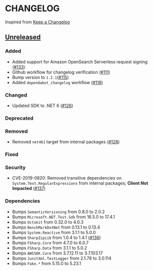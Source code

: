 # CHANGELOG
Inspired from [Keep a Changelog](https://keepachangelog.com/en/1.0.0/)

## [Unreleased]
### Added
- Added support for Amazon OpenSearch Serverless request signing ([#133](https://github.com/opensearch-project/opensearch-net/pull/133))
- Github workflow for changelog verification ([#111](https://github.com/opensearch-project/opensearch-net/pull/111))
- Bump version to `1.2.1`([#115](https://github.com/opensearch-project/opensearch-net/pull/115))
- Added `dependabot_changelog` workflow ([#118](https://github.com/opensearch-project/opensearch-net/pull/118))

### Changed
- Updated SDK to .NET 6 ([#126](https://github.com/opensearch-project/opensearch-net/pull/126))

### Deprecated

### Removed
- Removed `net461` target from internal packages ([#128](https://github.com/opensearch-project/opensearch-net/pull/128))

### Fixed

### Security
- CVE-2019-0820: Removed transitive dependencies on `System.Text.RegularExpressions` from internal packages; **Client Not Impacted** ([#137](https://github.com/opensearch-project/opensearch-net/pull/137))

### Dependencies
- Bumps `SemanticVersioning` from 0.8.0 to 2.0.2
- Bumps `Microsoft.NET.Test.Sdk` from 16.5.0 to 17.4.1
- Bumps `Octokit` from 0.32.0 to 4.0.3
- Bumps `BenchMarkDotNet` from 0.13.1 to 0.13.4
- Bumps `System.Reactive` from 3.1.1 to 5.0.0
- Bumps `SharpZipLib` from 1.0.4 to 1.4.1 ([#136](https://github.com/opensearch-project/opensearch-net/pull/136))
- Bumps `FSharp.Core` from 4.7.0 to 6.0.7
- Bumps `FSharp.Data` from 3.1.1 to 5.0.2
- Bumps `AWSSDK.Core` from 3.7.12.11 to 3.7.103.17
- Bumps `JunitXml.TestLogger` from 2.1.78 to 3.0.114
- Bumps `Fake.*` from 5.15.0 to 5.23.1

[Unreleased]: https://github.com/opensearch-project/opensearch-net/compare/1.2.0...HEAD
